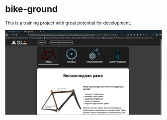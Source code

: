 # bike-ground
This is a training project with great potential for development.

![Иллюстрация к проекту](https://github.com/varkrift/bike-ground/blob/master/img/ReadmeIMG/components.png)

